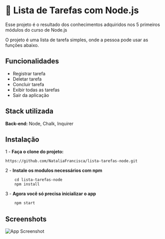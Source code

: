 
# 📝 Lista de Tarefas com Node.js

Esse projeto é o resultado dos conhecimentos adquiridos nos 5 primeiros módulos do curso de Node.js

O projeto é uma lista de tarefa simples, onde a pessoa pode usar as funções abaixo.

## Funcionalidades

- Registrar tarefa
- Deletar tarefa
- Concluir tarefa
- Exibir todas as tarefas
- Sair da aplicação

## Stack utilizada

**Back-end:** Node, Chalk, Inquirer


## Instalação

1 - **Faça o clone do projeto:**
    
    https://github.com/NataliaFrancisca/lista-tarefas-node.git


2 - **Instale os modulos necessários com npm**

```git
    cd lista-tarefas-node
    npm install 
```

3 - **Agora você só precisa inicializar o app**
```cmd
    npm start
```

## Screenshots

![App Screenshot](https://firebasestorage.googleapis.com/v0/b/github-images-6c299.appspot.com/o/lista-tarefa-node.gif?alt=media&token=8091af96-de1c-4f5a-8d72-4a28415575f7)
